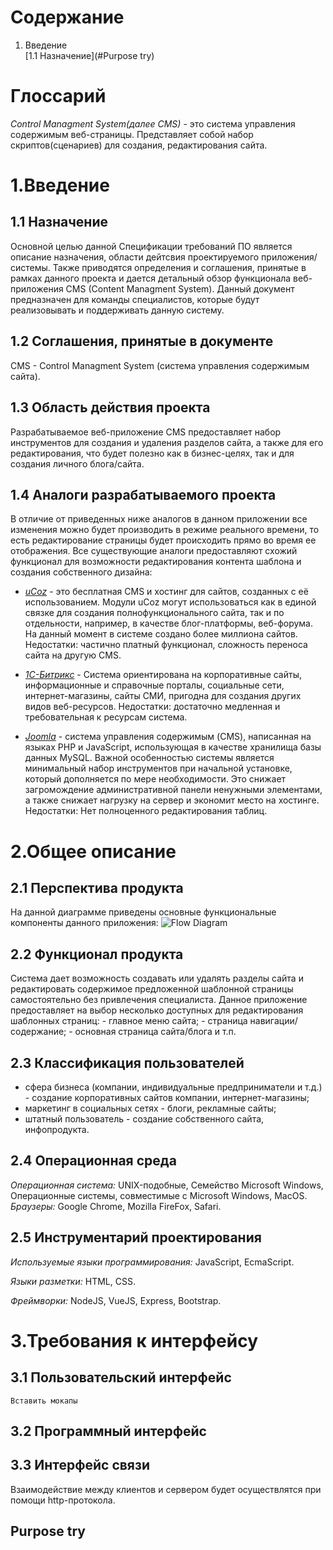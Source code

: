 # Содержание
1. Введение  
   [1.1 Назначение](#Purpose try)

# Глоссарий
*Control Managment System(далее CMS)* - это система управления содержимым веб-страницы. Представляет собой набор скриптов(сценариев) для создания, редактирования сайта.


# 1.Введение
   ## 1.1 Назначение
Основной целью данной Спецификации требований ПО является описание назначения, области дейтсвия проектируемого приложения/системы. Также приводятся определения и соглашения, принятые в рамках данного проекта и дается детальный обзор функционала веб-приложения CMS (Content Managment System). Данный документ предназначен для команды специалистов, которые будут реализовывать и поддерживать данную систему.

  ##  1.2 Соглашения, принятые в документе
CMS - Control Managment System (система управления содержимым сайта).

 ##   1.3 Область действия проекта
Разрабатываемое веб-приложение CMS предоставляет набор инструментов для создания и удаления разделов сайта, а также для его редактирования, что будет полезно как в бизнес-целях, так и для создания личного блога/сайта.

 ##   1.4 Аналоги разрабатываемого проекта
В отличие от приведенных ниже аналогов в данном приложении все изменения можно будет производить в режиме реального времени, то есть редактирование страницы будет происходить прямо во время ее отображения.
Все существующие аналоги предоставляют схожий функционал для возможности редактирования контента шаблона и создания собственного дизайна:

- *[uCoz](https://www.ucoz.ru/)* - это бесплатная CMS и хостинг для сайтов, созданных с её использованием. Модули uCoz могут использоваться как в единой связке для создания полнофункционального сайта, так и по отдельности, например, в качестве блог-платформы, веб-форума. На данный момент в системе создано более миллиона сайтов. 
Недостатки: частично платный функционал, сложность переноса сайта на другую CMS.

- *[1C-Битрикс](https://www.bitrix24.by/)* - Система ориентирована на корпоративные сайты, информационные и справочные порталы, социальные сети, интернет-магазины, сайты СМИ, пригодна для создания других видов веб-ресурсов.
Недостатки: достаточно медленная и требовательная к ресурсам система.

- *[Joomla](https://www.joomla.org/)* - система управления содержимым (CMS), написанная на языках PHP и JavaScript, использующая в качестве хранилища базы данных MySQL. Важной особенностью системы является минимальный набор инструментов при начальной установке, который дополняется по мере необходимости. Это снижает загромождение административной панели ненужными элементами, а также снижает нагрузку на сервер и экономит место на хостинге.
Недостатки: Нет полноценного редактирования таблиц.


# 2.Общее описание
   ## 2.1 Перспектива продукта 
   На данной диаграмме приведены основные функциональные компоненты данного приложения:
 ![Flow Diagram](https://i.ibb.co/Dtp3Dx8/dfd.png)

   ## 2.2 Функционал продукта
   Система дает возможность создавать или удалять разделы сайта и редактировать содержимое предложенной шаблонной страницы самостоятельно без привлечения специалиста. Данное приложение предоставляет на выбор несколько доступных для редактирования шаблонных страниц:
        - главное меню сайта;
        - страница навигации/содержание;
        - основная страница сайта/блога и т.п.

  ## 2.3 Классификация пользователей
   - сфера бизнеса (компании, индивидуальные предприниматели и т.д.) - создание корпоративных сайтов компании, интернет-магазины;
   - маркетинг в социальных сетях - блоги, рекламные сайты;
   - штатный пользователь - создание собственного сайта, инфопродукта.

  ## 2.4 Операционная среда
  *Операционная система:* UNIX-подобные, Семейство Microsoft Windows, Операционные системы, совместимые с Microsoft Windows, MacOS.
  *Браузеры:* Google Chrome, Mozilla FireFox, Safari.

  ## 2.5 Инструментарий проектирования
  *Используемые языки программирования:* JavaScript, EcmaScript.
  
  *Языки разметки:* HTML, CSS.
  
  *Фреймворки:* NodeJS, VueJS, Express, Bootstrap.

# 3.Требования к интерфейсу
  ## 3.1 Пользовательский интерфейс
    Вставить мокапы
    
  ## 3.2 Программный интерфейс

  ## 3.3 Интерфейс связи
  Взаимодействие между клиентов и сервером будет осуществлятся при помощи http-протокола.
  
## Purpose try
